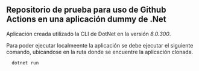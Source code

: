 ## Repositorio de prueba para uso de Github Actions en una aplicación dummy de .Net

Aplicación creada utilizado la CLI de DotNet en la versión *8.0.300*. 

Para poder ejecutar localmeente la aplicación se debe ejecutar el siguiente comando, ubicandose en la ruta donde se encuentre la aplicación clonada. 

```bash
  dotnet run
```
